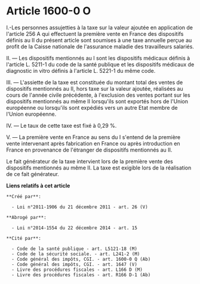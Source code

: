 # Article 1600-0 O

I.-Les  personnes assujetties à la taxe sur la valeur ajoutée en application de  l'article 256 A qui effectuent la première
vente en France des  dispositifs définis au II du présent article sont soumises à une taxe  annuelle perçue au profit de la
Caisse nationale de l'assurance maladie  des travailleurs salariés. 

II. ― Les dispositifs mentionnés au I sont les dispositifs médicaux définis à l'article L. 5211-1 du code de la santé
publique et les dispositifs médicaux de diagnostic in vitro définis à l'article L. 5221-1 du même code. 

III. ― L'assiette de la taxe est constituée du montant total des ventes  de dispositifs mentionnés au II, hors taxe sur la
valeur ajoutée,  réalisées au cours de l'année civile précédente, à l'exclusion des  ventes portant sur les dispositifs
mentionnés au même II lorsqu'ils sont  exportés hors de l'Union européenne ou lorsqu'ils sont expédiés vers un  autre Etat
membre de l'Union européenne. 

IV. ― Le taux de cette taxe est fixé à 0,29 %. 

V. ― La première vente en France au sens du I s'entend de la première  vente intervenant après fabrication en France ou après
introduction en  France en provenance de l'étranger de dispositifs mentionnés au II. 

Le fait générateur de la taxe intervient lors de la première vente des  dispositifs mentionnés au même II. La taxe est
exigible lors de la  réalisation de ce fait générateur.

**Liens relatifs à cet article**

	**Créé par**:

	  - Loi n°2011-1906 du 21 décembre 2011 - art. 26 (V)

	**Abrogé par**:

	  - Loi n°2014-1554 du 22 décembre 2014 - art. 15

	**Cité par**:

	  - Code de la santé publique - art. L5121-18 (M)
	  - Code de la sécurité sociale. - art. L241-2 (M)
	  - Code général des impôts, CGI. - art. 1600-0 Q (Ab)
	  - Code général des impôts, CGI. - art. 1647 (V)
	  - Livre des procédures fiscales - art. L166 D (M)
	  - Livre des procédures fiscales - art. R166 D-1 (Ab)
